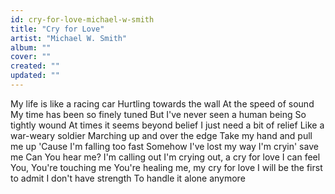 ```yaml
---
id: cry-for-love-michael-w-smith
title: "Cry for Love"
artist: "Michael W. Smith"
album: ""
cover: ""
created: ""
updated: ""
---
```


My life is like a racing car
Hurtling towards the wall
At the speed of sound
My time has been so finely tuned
But I've never seen a human being
So tightly wound
At times it seems beyond belief
I just need a bit of relief
Like a war-weary soldier
Marching up and over the edge
Take my hand and pull me up
'Cause I'm falling too fast
Somehow I've lost my way
I'm cryin' save me
Can You hear me? I'm calling out
I'm crying out, a cry for love
I can feel You, You're touching me
You're healing me, my cry for love
I will be the first to admit
I don't have strength
To handle it alone anymore